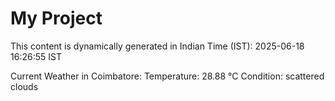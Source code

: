 # My Project

This content is dynamically generated in Indian Time (IST): 2025-06-18 16:26:55 IST


Current Weather in Coimbatore:
Temperature: 28.88 °C
Condition: scattered clouds
